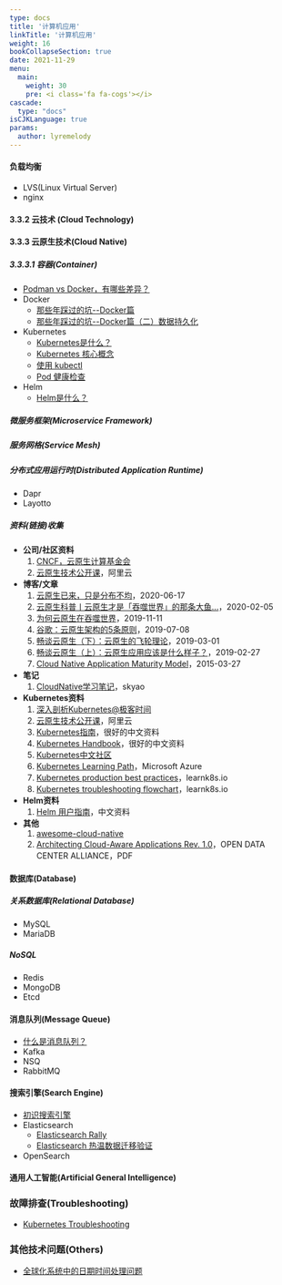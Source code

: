```yaml
---
type: docs
title: '计算机应用'
linkTitle: '计算机应用'
weight: 16
bookCollapseSection: true
date: 2021-11-29
menu:
  main:
    weight: 30
    pre: <i class='fa fa-cogs'></i>
cascade:
  type: "docs"
isCJKLanguage: true
params:
  author: lyremelody
---
```


#### 负载均衡
* LVS(Linux Virtual Server)
* nginx

#### 3.3.2 云技术 (Cloud Technology)
#### 3.3.3 云原生技术(Cloud Native)
##### 3.3.3.1 容器(Container)
* [Podman vs Docker，有哪些差异？](./cloud-native/podman-vs-docker.md)
* Docker
  * [那些年踩过的坑--Docker篇](./cloud-native/docker/docker-practice-20170713.md)
  * [那些年踩过的坑--Docker篇（二）数据持久化](./cloud-native/docker/docker-practice-20180204.md)
* Kubernetes
  * [Kubernetes是什么？](./cloud-native/kubernetes/what-is-kubernetes.md)
  * [Kubernetes 核心概念](./cloud-native/kubernetes/kubernetes-concepts.md)
  * [使用 kubectl](./cloud-native/kubernetes/kubernetes-use-kubectl.md)
  * [Pod 健康检查](./cloud-native/kubernetes/kubernetes-pod-health-check.md)
* Helm
  * [Helm是什么？](./cloud-native/helm/what-is-helm.md)

##### 微服务框架(Microservice Framework)

##### 服务网格(Service Mesh)

##### 分布式应用运行时(Distributed Application Runtime)
* Dapr
* Layotto

##### 资料(链接)收集
* **公司/社区资料**
  1. [CNCF，云原生计算基金会](https://www.cncf.io/)
  2. [云原生技术公开课](https://edu.aliyun.com/roadmap/cloudnative)，阿里云
* **博客/文章**
  1. [云原生已来，只是分布不均](https://mp.weixin.qq.com/s/apihIHmPwyVdZZi5d7U0Wg)，2020-06-17
  2. [云原生科普丨云原生才是「吞噬世界」的那条大鱼...](https://mp.weixin.qq.com/s?__biz=MjM5NTEwMTAwNg==&mid=2650219017&idx=1&sn=b74b0b438ad9b6883fc1298bb11ba7c4&chksm=befe22288989ab3ee981797797205053d21bfd511feb2d1169fbae9d9e24feadc1c887b79480&scene=0&xtrack=1)，2020-02-05
  3. [为何云原生在吞噬世界](http://www.sohu.com/a/353123831_465914)，2019-11-11
  4. [谷歌：云原生架构的5条原则](https://www.infoq.cn/article/B5Zk1p*8SGk5ZIVk27gv)，2019-07-08
  5. [畅谈云原生（下）：云原生的飞轮理论](https://www.infoq.cn/article/HMizcSG_FgcJKGzkE08L)，2019-03-01
  6. [畅谈云原生（上）：云原生应用应该是什么样子？](https://www.infoq.cn/article/fA42rfjV*dYGAvRANFqE)，2019-02-27
  7. [Cloud Native Application Maturity Model](https://dzone.com/articles/cloud-native-application)，2015-03-27
* **笔记**
  1. [CloudNative学习笔记](https://skyao.io/learning-cloudnative/)，skyao
* **Kubernetes资料**
  1. [深入剖析Kubernetes@极客时间](https://time.geekbang.org/column/intro/116)
  2. [云原生技术公开课](https://edu.aliyun.com/roadmap/cloudnative)，阿里云
  3. [Kubernetes指南](https://feisky.gitbooks.io/kubernetes/)，很好的中文资料
  4. [Kubernetes Handbook](https://jimmysong.io/kubernetes-handbook/)，很好的中文资料
  5. [Kubernetes中文社区](https://www.kubernetes.org.cn/)
  6. [Kubernetes Learning Path](https://azure.microsoft.com/en-us/resources/kubernetes-learning-path/)，Microsoft Azure
  7. [Kubernetes production best practices](https://learnk8s.io/production-best-practices)，learnk8s.io
  8.  [Kubernetes troubleshooting flowchart](https://learnk8s.io/troubleshooting-deployments)，learnk8s.io
* **Helm资料**
  1. [Helm 用户指南](https://whmzsu.github.io/helm-doc-zh-cn/)，中文资料
* **其他**
  1. [awesome-cloud-native](https://github.com/rootsongjc/awesome-cloud-native)
  2. [Architecting Cloud-Aware Applications Rev. 1.0](http://www.oaca-project.org/wp-content/uploads/2018/07/Architecting-Cloud-Aware-Applications-Best-Practices-Rev-1.0.pdf)，OPEN DATA CENTER ALLIANCE，PDF 


#### 数据库(Database)
##### 关系数据库(Relational Database)
* MySQL
* MariaDB

##### NoSQL
* Redis
* MongoDB
* Etcd

#### 消息队列(Message Queue)
* [什么是消息队列？](./infrastructure/what-is-message-queue.md)
* Kafka
* NSQ
* RabbitMQ

#### 搜索引擎(Search Engine)
* [初识搜索引擎](./infrastructure/search-engine-20180427.md)
* Elasticsearch
  * [Elasticsearch Rally](./infrastructure/elasticsearch/elasticsearch-rally-20180123.md)
  * [Elasticsearch 热温数据迁移验证](./infrastructure/elasticsearch/elasticsearch-hot-warm-20181211.md)
* OpenSearch

#### 通用人工智能(Artificial General Intelligence)

### 故障排查(Troubleshooting)
* [Kubernetes Troubleshooting](./troubleshooting/kubernetes-troubleshooting.md)


### 其他技术问题(Others)
* [全球化系统中的日期时间处理问题](./others/problems/globalization-datatime.md)
